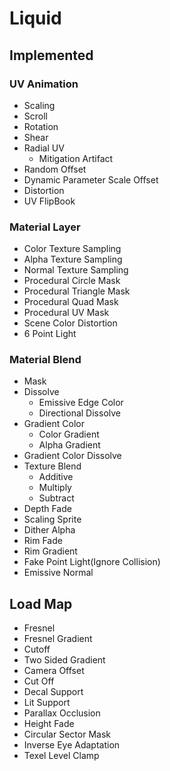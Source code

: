 # Liquid
## Implemented
### UV Animation
- Scaling
- Scroll
- Rotation
- Shear
- Radial UV
    - Mitigation Artifact
- Random Offset
- Dynamic Parameter Scale Offset
- Distortion
- UV FlipBook
### Material Layer
- Color Texture Sampling
- Alpha Texture Sampling
- Normal Texture Sampling
- Procedural Circle Mask
- Procedural Triangle Mask
- Procedural Quad Mask
- Procedural UV Mask
- Scene Color Distortion
- 6 Point Light
### Material Blend
- Mask
- Dissolve
    - Emissive Edge Color
    - Directional Dissolve
- Gradient Color
    - Color Gradient
    - Alpha Gradient
- Gradient Color Dissolve
- Texture Blend
    - Additive
    - Multiply
    - Subtract
- Depth Fade
- Scaling Sprite
- Dither Alpha
- Rim Fade
- Rim Gradient
- Fake Point Light(Ignore Collision)
- Emissive Normal
## Load Map
- Fresnel
- Fresnel Gradient
- Cutoff
- Two Sided Gradient
- Camera Offset
- Cut Off
- Decal Support
- Lit Support
- Parallax Occlusion
- Height Fade
- Circular Sector Mask
- Inverse Eye Adaptation
- Texel Level Clamp
